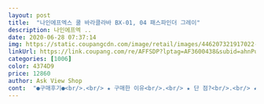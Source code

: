 ```yaml
---
layout: post 
title:  "나인에프엑스 쿨 바라클라바 BX-01, 04 패스파인더 그레이" 
description: 나인에프엑 ..
date: 2020-06-28 07:37:14 
img: https://static.coupangcdn.com/image/retail/images/446207321917022-5ca09b1e-532c-47b0-902c-bcd08bc8538b.jpg 
linkUrl: https://link.coupang.com/re/AFFSDP?lptag=AF3600438&subid=ahnPublicAsk&pageKey=18079414&itemId=72676212&vendorItemId=3483770417&traceid=V0-113-d73ad1782545042c 
categories: [1006] 
color: 4374D9 
price: 12860 
author: Ask View Shop 
cont:  "●구매후기●<br/>.<br/> ★ 구매한 이유<br/>.<br/> ★ 단 점?<br/>.<br/> ★ 장 점?<br/>.<br/> ★ 추 천?<br/>그거 뺴곤 다 만족해요.<br/><br/>그래도 요즘엔 중국산이 하도 많으니까 실밥때문에 화날때가 많은데<br/>그래서 별1개뺏어요 ㅋㅋ<br/>그리고 좀 견고한편이에요 다른회사것도 써봤는데<br/>급하게 필요해서 여름용이고 색이 요란하지않은걸로 고르다보니 이 아이가 당첨됐네요.<br/><br/>남편 오기전에 제가 먼저 써보고 사진찍었는데, 남편말이 제가 잘못 쓴거라네요.<br/> 이마에 올린부분이 입쪽으로 내려서 써야하는거라고.<br/> 근데 아무렇게나 편하게 쓰면 될거같아요.<br/> 남성용 여성용 안 가려도 편하게 쓸수있을듯해요.<br/> 남편도 잘 맞네요.<br/><br/>남편은 써보더니 진짜 쿨맥스는 아닌거같다고하는데 저도 잘은 모르겠지만 암튼 더운거보단 해볕을 가려야하니 요즘 주말마다 잘 가지고 다닙니다.<br/><br/>남편이 주말에 외부교육이 있어서 샀어요.<br/><br/>너무 꽉 끼지도 않고 헐렁하지도 않습니다.<br/> 적절한 텐션감이 기분좋게 얼굴을 감쌉니다.<br/> 새벽운동으로 자전거를 타는데, 한시간 넘게 타도 덥거나 답답한 느낌 없습니다.<br/> 단지 코와 입 쪽이 두 겹으로 되어 있어서 숨이 찰 때 다소 숨쉬기가 힘든데, 편하게 내리고 올릴 수 있으니 큰 문제 없습니다.<br/><br/>다른회사들거 쓰면서 원체 실망도 많이하고 화도 많이 났었어서 ㅋㅋ<br/>밖에서 일하는 사람이라서 햇빛가리개 용으로 구매 했어요.<br/><br/>신축성도 좋고 추천드려요<br/>싸구려 느낌나는회사도 많아요.<br/> 그리고 저는 선글라스랑 같이 쓰는데<br/>여기거는 마무리 잘 되있어요.<br/><br/>여기회사거는 실밥 마무리나 그런거 잘되있어요 좋았어요<br/>요즘 로켓배송엔 정말 없는게 없네요.<br/><br/>이런게 있다고 들어서 한번 구매해봤어욥<br/>일단 엄청 얇아서 여름용으로 좋네요<br/>일단 추천드려요<br/>전에 쓰던 스카프? 같은 목에서 올리는것은 이마 위쪽으로 할수가 없어서<br/>쿨이라고 써있는데 땀 많이나도 별.<br/>.<br/> 쿨 그 시원한 그느낌이 없더라고요<br/>한번씩 실밥이나 올이나와서 막 짜증날떄도 있었는데<br/>" 
---
```

